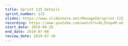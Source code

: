 ```yaml
---
title: Sprint 115 Details
sprint_number: 115
slides: https://www.slideshare.net/ManageIQ/sprint-115
recording: https://www.youtube.com/watch?v=KL3SxpaM-oU
start_date: 2019-06-25
end_date: 2019-07-08
review_date: 2019-07-10
---
```


